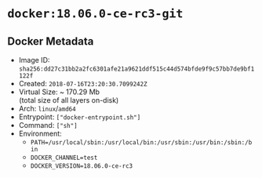 # `docker:18.06.0-ce-rc3-git`

## Docker Metadata

- Image ID: `sha256:dd27c31bb2a2fc6301afe21a9621ddf515c44d574bfde9f9c57bb7de9bf1122f`
- Created: `2018-07-16T23:20:30.7099242Z`
- Virtual Size: ~ 170.29 Mb  
  (total size of all layers on-disk)
- Arch: `linux`/`amd64`
- Entrypoint: `["docker-entrypoint.sh"]`
- Command: `["sh"]`
- Environment:
  - `PATH=/usr/local/sbin:/usr/local/bin:/usr/sbin:/usr/bin:/sbin:/bin`
  - `DOCKER_CHANNEL=test`
  - `DOCKER_VERSION=18.06.0-ce-rc3`
